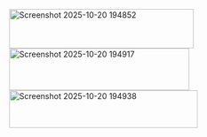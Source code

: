 <img width="332" height="71" alt="Screenshot 2025-10-20 194852" src="https://github.com/user-attachments/assets/785da31b-7d07-457a-a44c-eb4c835641dc" />
<img width="324" height="76" alt="Screenshot 2025-10-20 194917" src="https://github.com/user-attachments/assets/b3b2b5ff-3886-4cd5-9b14-4399ae3dbbd3" />
<img width="339" height="68" alt="Screenshot 2025-10-20 194938" src="https://github.com/user-attachments/assets/ab8aab89-0937-4f77-bdd9-ae0eababcb51" />
